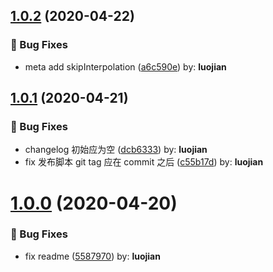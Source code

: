## [1.0.2](https://github.com/whu-luojian/template-vue-component/compare/v1.0.1...v1.0.2) (2020-04-22)


### 🐛 Bug Fixes

* meta add skipInterpolation ([a6c590e](https://github.com/whu-luojian/template-vue-component/commit/a6c590e)) by: **luojian**



## [1.0.1](https://github.com/whu-luojian/template-vue-component/compare/v1.0.0...v1.0.1) (2020-04-21)


### 🐛 Bug Fixes

* changelog 初始应为空 ([dcb6333](https://github.com/whu-luojian/template-vue-component/commit/dcb6333)) by: **luojian**
* fix 发布脚本 git tag 应在 commit 之后 ([c55b17d](https://github.com/whu-luojian/template-vue-component/commit/c55b17d)) by: **luojian**



# [1.0.0](https://github.com/whu-luojian/template-vue-component/compare/5587970...v1.0.0) (2020-04-20)


### 🐛 Bug Fixes

* fix readme ([5587970](https://github.com/whu-luojian/template-vue-component/commit/5587970)) by: **luojian**




